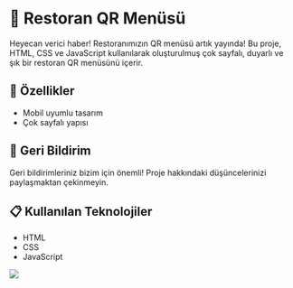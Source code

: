 # 🚀 Restoran QR Menüsü

Heyecan verici haber! Restoranımızın QR menüsü artık yayında! Bu proje, HTML, CSS ve JavaScript kullanılarak oluşturulmuş çok sayfalı, duyarlı ve şık bir restoran QR menüsünü içerir.

## 🌟 Özellikler
- Mobil uyumlu tasarım
- Çok sayfalı yapısı


## 💬 Geri Bildirim
Geri bildirimleriniz bizim için önemli! Proje hakkındaki düşüncelerinizi paylaşmaktan çekinmeyin.

## 📋 Kullanılan Teknolojiler
- HTML
- CSS
- JavaScript

 ![](musicAddedQrMenu-ezgif.com-video-to-gif-converter.gif)


